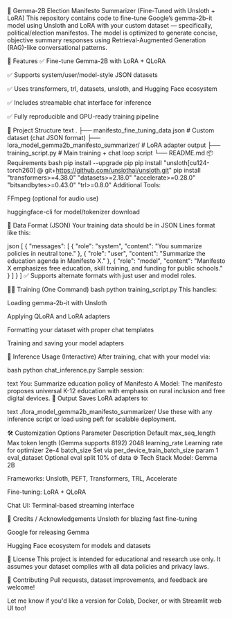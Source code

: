 🧠 Gemma-2B Election Manifesto Summarizer (Fine-Tuned with Unsloth + LoRA)
This repository contains code to fine-tune Google’s gemma-2b-it model using Unsloth and LoRA with your custom dataset — specifically, political/election manifestos. The model is optimized to generate concise, objective summary responses using Retrieval-Augmented Generation (RAG)-like conversational patterns.

🚀 Features
✅ Fine-tune Gemma-2B with LoRA + QLoRA

✅ Supports system/user/model-style JSON datasets

✅ Uses transformers, trl, datasets, unsloth, and Hugging Face ecosystem

✅ Includes streamable chat interface for inference

✅ Fully reproducible and GPU-ready training pipeline

📁 Project Structure
text
.
├── manifesto_fine_tuning_data.json   # Custom dataset (chat JSON format)
├── lora_model_gemma2b_manifesto_summarizer/  # LoRA adapter output
├── training_script.py               # Main training + chat loop script
└── README.md
📦 Requirements
bash
pip install --upgrade pip
pip install "unsloth[cu124-torch260] @ git+https://github.com/unslothai/unsloth.git"
pip install "transformers>=4.38.0" "datasets>=2.18.0" "accelerate>=0.28.0" "bitsandbytes>=0.43.0" "trl>=0.8.0"
Additional Tools:

FFmpeg (optional for audio use)

huggingface-cli for model/tokenizer download

🧠 Data Format (JSON)
Your training data should be in JSON Lines format like this:

json
[
  {
    "messages": [
      { "role": "system", "content": "You summarize policies in neutral tone." },
      { "role": "user", "content": "Summarize the education agenda in Manifesto X." },
      { "role": "model", "content": "Manifesto X emphasizes free education, skill training, and funding for public schools." }
    ]
  }
]
✅ Supports alternate formats with just user and model roles.

🏋️‍♂️ Training (One Command)
bash
python training_script.py
This handles:

Loading gemma-2b-it with Unsloth

Applying QLoRA and LoRA adapters

Formatting your dataset with proper chat templates

Training and saving your model adapters

🧪 Inference Usage (Interactive)
After training, chat with your model via:

bash
python chat_inference.py
Sample session:

text
You: Summarize education policy of Manifesto A
Model: The manifesto proposes universal K-12 education with emphasis on rural inclusion and free digital devices.
💾 Output
Saves LoRA adapters to:

text
./lora_model_gemma2b_manifesto_summarizer/
Use these with any inference script or load using peft for scalable deployment.

🛠️ Customization Options
Parameter	Description	Default
max_seq_length	Max token length (Gemma supports 8192)	2048
learning_rate	Learning rate for optimizer	2e-4
batch_size	Set via per_device_train_batch_size param	1
eval_dataset	Optional eval split	10% of data
⚙️ Tech Stack
Model: Gemma 2B

Frameworks: Unsloth, PEFT, Transformers, TRL, Accelerate

Fine-tuning: LoRA + QLoRA

Chat UI: Terminal-based streaming interface

🔐 Credits / Acknowledgements
Unsloth for blazing fast fine-tuning

Google for releasing Gemma

Hugging Face ecosystem for models and datasets

📣 License
This project is intended for educational and research use only. It assumes your dataset complies with all data policies and privacy laws.

🙌 Contributing
Pull requests, dataset improvements, and feedback are welcome!

Let me know if you'd like a version for Colab, Docker, or with Streamlit web UI too!
